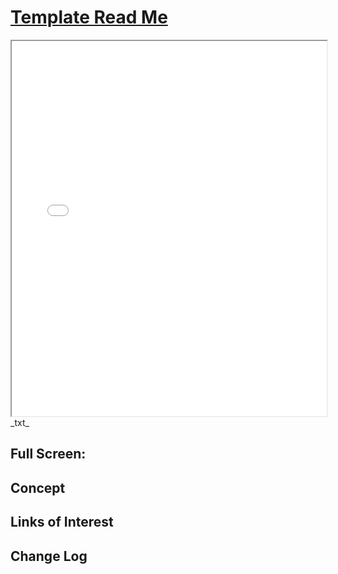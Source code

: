 <span style=display:none; >[You are now in a GitHub source code view - click this link to view Read Me file as a web page]( https://XXXXXX.github.io/#README.md "View file as a web page." ) </span>


# [Template Read Me]( #README.md )


<iframe src=../basic-html.html width=100% height=600px ></iframe>
_txt_
<span style="display: none" >Iframes are not viewable in GitHub source code view</span>

## Full Screen: []( .html )


## Concept


## Links of Interest


## Change Log

